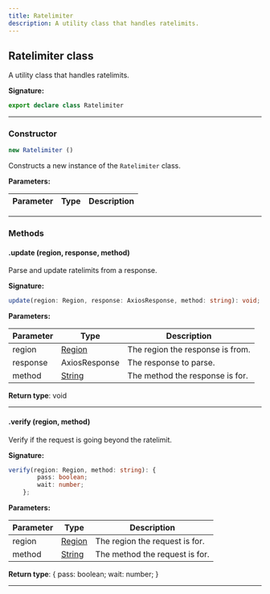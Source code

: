 ```yaml
---
title: Ratelimiter
description: A utility class that handles ratelimits.
---
```


## Ratelimiter class

A utility class that handles ratelimits.

**Signature:**

```ts
export declare class Ratelimiter 
```

---

### Constructor

```ts
new Ratelimiter ()
```

Constructs a new instance of the `Ratelimiter` class.

**Parameters:**

| Parameter | Type | Description |
| --------- | ---- | ----------- |
---

### Methods

#### .update (region, response, method)

Parse and update ratelimits from a response.




**Signature:**

```ts
update(region: Region, response: AxiosResponse, method: string): void;
```

**Parameters:**

| Parameter | Type | Description |
| --------- | ---- | ----------- |
| region | [Region](/shieldbow/api/Region.md) | The region the response is from. |
| response | AxiosResponse | The response to parse. |
| method | [String](https://developer.mozilla.org/en-US/docs/Web/JavaScript/Reference/Global_Objects/String) | The method the response is for. |

**Return type**: void

---

#### .verify (region, method)

Verify if the request is going beyond the ratelimit.




**Signature:**

```ts
verify(region: Region, method: string): {
        pass: boolean;
        wait: number;
    };
```

**Parameters:**

| Parameter | Type | Description |
| --------- | ---- | ----------- |
| region | [Region](/shieldbow/api/Region.md) | The region the request is for. |
| method | [String](https://developer.mozilla.org/en-US/docs/Web/JavaScript/Reference/Global_Objects/String) | The method the request is for. |

**Return type**: {         pass: boolean;         wait: number;     }

---

